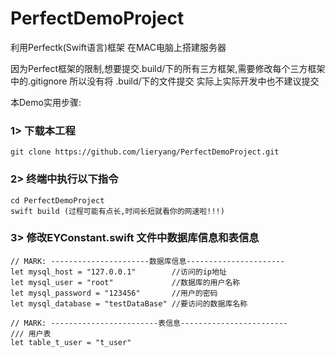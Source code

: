 # PerfectDemoProject
利用Perfectk(Swift语言)框架 在MAC电脑上搭建服务器

因为Perfect框架的限制,想要提交.build/下的所有三方框架,需要修改每个三方框架中的.gitignore 所以没有将 .build/下的文件提交 实际上实际开发中也不建议提交

本Demo实用步骤:                    
### 1> 下载本工程
```
git clone https://github.com/lieryang/PerfectDemoProject.git
```
### 2> 终端中执行以下指令 
```
cd PerfectDemoProject
swift build (过程可能有点长,时间长短就看你的网速啦!!!) 
```

### 3> 修改EYConstant.swift 文件中数据库信息和表信息
```
// MARK: ----------------------数据库信息----------------------
let mysql_host = "127.0.0.1"        //访问的ip地址
let mysql_user = "root"             //数据库的用户名称
let mysql_password = "123456"       //用户的密码
let mysql_database = "testDataBase" //要访问的数据库名称

// MARK: ------------------------表信息------------------------
/// 用户表
let table_t_user = "t_user"
```
